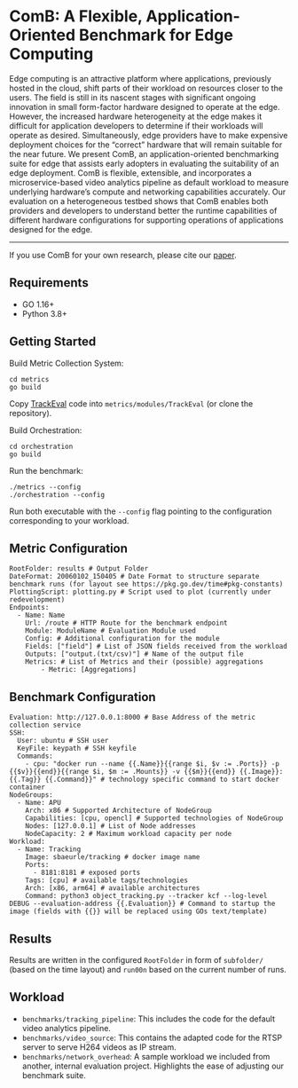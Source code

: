 # ComB: A Flexible, Application-Oriented Benchmark for Edge Computing

Edge computing is an attractive platform where applications, previously hosted in the cloud, shift parts of their workload on resources
closer to the users. The field is still in its nascent stages with significant ongoing innovation in small form-factor hardware designed to
operate at the edge. However, the increased hardware heterogeneity
at the edge makes it difficult for application developers to determine if their workloads will operate as desired. Simultaneously,
edge providers have to make expensive deployment choices for
the “correct” hardware that will remain suitable for the near future.
We present ComB, an application-oriented benchmarking suite for
edge that assists early adopters in evaluating the suitability of an
edge deployment. ComB is flexible, extensible, and incorporates a
microservice-based video analytics pipeline as default workload to
measure underlying hardware’s compute and networking capabilities accurately. Our evaluation on a heterogeneous testbed shows
that ComB enables both providers and developers to understand
better the runtime capabilities of different hardware configurations
for supporting operations of applications designed for the edge.

---

If you use ComB for your own research, please cite our [paper](https://doi.org/10.1145/3517206.3526269).

## Requirements

- GO 1.16+
- Python 3.8+

## Getting Started

Build Metric Collection System:

```
cd metrics
go build
```

Copy [TrackEval](https://github.com/JonathonLuiten/TrackEval) code into `metrics/modules/TrackEval` (or clone the repository).

Build Orchestration:

```
cd orchestration
go build
```

Run the benchmark:

```
./metrics --config 
./orchestration --config
```

Run both executable with the `--config` flag pointing to the configuration corresponding to your workload.

## Metric Configuration

```
RootFolder: results # Output Folder
DateFormat: 20060102_150405 # Date Format to structure separate benchmark runs (for layout see https://pkg.go.dev/time#pkg-constants)
PlottingScript: plotting.py # Script used to plot (currently under redevelopment)
Endpoints:
  - Name: Name
    Url: /route # HTTP Route for the benchmark endpoint
    Module: ModuleName # Evaluation Module used
    Config: # Additional configuration for the module
    Fields: ["field"] # List of JSON fields received from the workload
    Outputs: ["output.(txt/csv)"] # Name of the output file
    Metrics: # List of Metrics and their (possible) aggregations
        - Metric: [Aggregations]
```

## Benchmark Configuration

```
Evaluation: http://127.0.0.1:8000 # Base Address of the metric collection service
SSH:
  User: ubuntu # SSH user
  KeyFile: keypath # SSH keyfile
  Commands:
    - cpu: "docker run --name {{.Name}}{{range $i, $v := .Ports}} -p {{$v}}{{end}}{{range $i, $m := .Mounts}} -v {{$m}}{{end}} {{.Image}}:{{.Tag}} {{.Command}}" # technology specific command to start docker container
NodeGroups:
  - Name: APU
    Arch: x86 # Supported Architecture of NodeGroup
    Capabilities: [cpu, opencl] # Supported technologies of NodeGroup
    Nodes: [127.0.0.1] # List of Node addresses
    NodeCapacity: 2 # Maximum workload capacity per node
Workload:
  - Name: Tracking
    Image: sbaeurle/tracking # docker image name
    Ports:
      - 8181:8181 # exposed ports
    Tags: [cpu] # available tags/technologies
    Arch: [x86, arm64] # available architectures
    Command: python3 object_tracking.py --tracker kcf --log-level DEBUG --evaluation-address {{.Evaluation}} # Command to startup the image (fields with {{}} will be replaced using GOs text/template)
```

## Results

Results are written in the configured `RootFolder` in form of `subfolder/` (based on the time layout) and `run00n` based on the current number of runs.

## Workload

- `benchmarks/tracking_pipeline`: This includes the code for the default video analytics pipeline.
- `benchmarks/video_source`: This contains the adapted code for the RTSP server to serve H264 videos as IP stream.
- `benchmarks/network_overhead`: A sample workload we included from another, internal evaluation project. Highlights the ease of adjusting our benchmark suite.